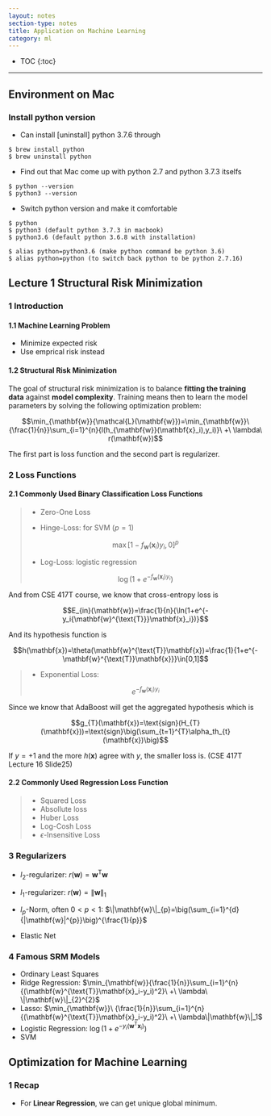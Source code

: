 ```yaml
---
layout: notes
section-type: notes
title: Application on Machine Learning
category: ml
---
```


* TOC
{:toc}
---

## Environment on Mac
### Install python version
* Can install [uninstall] python 3.7.6 through
```
$ brew install python
$ brew uninstall python
```
* Find out that Mac come up with python 2.7 and python 3.7.3 itselfs
```
$ python --version
$ python3 --version
```
* Switch python version and make it comfortable
```
$ python
$ python3 (default python 3.7.3 in macbook)
$ python3.6 (default python 3.6.8 with installation)

$ alias python=python3.6 (make python command be python 3.6)
$ alias python=python (to switch back python to be python 2.7.16)
```

## Lecture 1 Structural Risk Minimization
### 1 Introduction
#### 1.1 Machine Learning Problem
* Minimize expected risk
* Use emprical risk instead

#### 1.2 Structural Risk Minimization
The goal of structural risk minimization is to balance **fitting the training data** against **model complexity**. Training means then to learn the model parameters by solving the following optimization problem:

$$\min_{\mathbf{w}}{\mathcal{L}(\mathbf{w}})=\min_{\mathbf{w}}\ {\frac{1}{n}}\sum_{i=1}^{n}{l(h_{\mathbf{w}}(\mathbf{x}_i),y_i)}\ +\ \lambda\ r(\mathbf{w})$$

The first part is loss function and the second part is regularizer.

### 2 Loss Functions
#### 2.1 Commonly Used Binary Classification Loss Functions
>* Zero-One Loss
>
>* Hinge-Loss: for SVM ($p=1$)
>
>$$\max{[1-f_{\mathbf{w}}(\mathbf{x}_i)y_i, 0]^{p}}$$
>
>* Log-Loss: logistic regression
>
>$$\log(1+e^{-f_{\mathbf{w}}(\mathbf{x}_i)y_i})$$

And from CSE 417T course, we know that cross-entropy loss is 

$$E_{in}(\mathbf{w})=\frac{1}{n}{\ln(1+e^{-y_i{\mathbf{w}^{\text{T}}}\mathbf{x}_i})}$$

And its hypothesis function is 

$$h(\mathbf{x})=\theta(\mathbf{w}^{\text{T}}\mathbf{x})=\frac{1}{1+e^{-\mathbf{w}^{\text{T}}\mathbf{x}}}\in[0,1]$$

>* Exponential Loss:
>
>$$e^{-f_{\mathbf{w}}(\mathbf{x}_i)y_i}$$

Since we know that AdaBoost will get the aggregated hypothesis which is 

$$g_{T}(\mathbf{x})=\text{sign}(H_{T}(\mathbf{x}))=\text{sign}\big(\sum_{t=1}^{T}\alpha_th_{t}(\mathbf{x})\big)$$

If $y=+1$ and the more $h(\mathbf{x})$ agree with $y$, the smaller loss is. (CSE 417T Lecture 16 Slide25)

#### 2.2 Commonly Used Regression Loss Function
> * Squared Loss
> * Absollute loss
> * Huber Loss
> * Log-Cosh Loss
> * $\epsilon$-Insensitive Loss

### 3 Regularizers
* $l_2$-regularizer: $r(\mathbf{w})=\mathbf{w}^{\text{T}}\mathbf{w}$

* $l_1$-regularizer: $r(\mathbf{w})=\|\mathbf{w}\|_{1}$

* $l_p$-Norm, often $0<p<1$: $\|\mathbf{w}\|_{p}=\big(\sum_{i=1}^{d}{|\mathbf{w}|^{p}}\big)^{\frac{1}{p}}$

* Elastic Net

### 4 Famous SRM Models
* Ordinary Least Squares
* Ridge Regression: $\min_{\mathbf{w}}{\frac{1}{n}}\sum_{i=1}^{n}{(\mathbf{w}^{\text{T}}\mathbf{x}_i-y_i)^2}\ +\ \lambda\ \|\mathbf{w}\|_{2}^{2}$
* Lasso: $\min_{\mathbf{w}}\ {\frac{1}{n}}\sum_{i=1}^{n}{(\mathbf{w}^{\text{T}}\mathbf{x}_i-y_i)^2}\ +\ \lambda\|\mathbf{w}\|_1$
* Logistic Regression: $\log(1+e^{-y_i(\mathbf{w}^{\text{T}}\mathbf{x}_i)})$
* SVM 

## Optimization for Machine Learning
### 1 Recap
* For **Linear Regression**, we can get unique global minimum.

